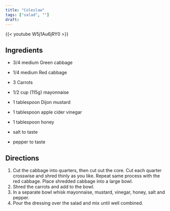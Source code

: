 ```yaml
---
title: "Coleslaw"
tags: ["salad", ""]
draft:
---
```


{{< youtube W5j1Au6jRY0  >}}

## Ingredients

-   3/4 medium Green cabbage

-   1/4 medium Red cabbage

-   3 Carrots

-   1/2 cup (115g) mayonnaise 

-   1 tablespoon Dijon mustard 

-   1 tablespoon apple cider vinegar 

-   1 tablespoon honey 

-   salt to taste 

-   pepper to taste 

## Directions

1. Cut the cabbage into quarters, then cut out the core. Cut each quarter crosswise and shred thinly as you like. Repeat same process with the red cabbage. Place shredded cabbage into a large bowl.
2. Shred the carrots and add to the bowl.
3. In a separate bowl whisk mayonnaise, mustard, vinegar, honey, salt and pepper.
4. Pour the dressing over the salad and mix until well combined.
